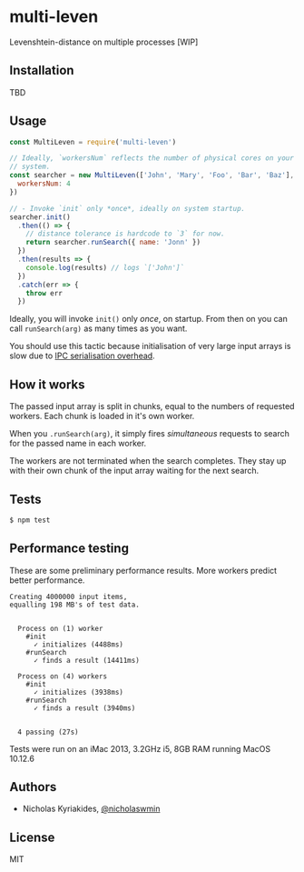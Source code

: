 # multi-leven
Levenshtein-distance on multiple processes [WIP]

## Installation

TBD

## Usage

```javascript
const MultiLeven = require('multi-leven')

// Ideally, `workersNum` reflects the number of physical cores on your
// system.
const searcher = new MultiLeven(['John', 'Mary', 'Foo', 'Bar', 'Baz'], {
  workersNum: 4
})

// - Invoke `init` only *once*, ideally on system startup.
searcher.init()
  .then(() => {
    // distance tolerance is hardcode to `3` for now.
    return searcher.runSearch({ name: 'Jonn' })
  })
  .then(results => {
    console.log(results) // logs `['John']`
  })
  .catch(err => {
    throw err
  })
```

Ideally, you will invoke `init()` only *once*, on startup. From then on you
can call `runSearch(arg)` as many times as you want.

You should use this tactic because initialisation of very large input arrays
is slow due to [IPC serialisation overhead][ipc-data-sharing-so].

## How it works

The passed input array is split in chunks, equal to the numbers of requested
workers. Each chunk is loaded in it's own worker.

When you `.runSearch(arg)`, it simply fires *simultaneous* requests to search
for the passed name in each worker.

The workers are not terminated when the search completes. They stay up
with their own chunk of the input array waiting for the next search.

## Tests

```bash
$ npm test
```

## Performance testing

These are some preliminary performance results. More workers predict
better performance.

```
Creating 4000000 input items,
equalling 198 MB's of test data.


  Process on (1) worker
    #init
      ✓ initializes (4488ms)
    #runSearch
      ✓ finds a result (14411ms)

  Process on (4) workers
    #init
      ✓ initializes (3938ms)
    #runSearch
      ✓ finds a result (3940ms)


  4 passing (27s)
```

Tests were run on an iMac 2013, 3.2GHz i5, 8GB RAM running MacOS 10.12.6

## Authors

- Nicholas Kyriakides, [@nicholaswmin][nicholaswmin]

## License

MIT

[nicholaswmin]: https://github.com/nicholaswmin
[ipc-data-sharing-so]: https://stackoverflow.com/a/27327402/1814486
